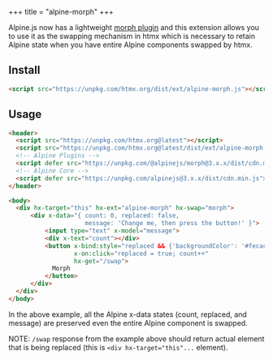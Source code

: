 +++
title = "alpine-morph"
+++

Alpine.js now has a lightweight [morph plugin](https://alpinejs.dev/plugins/morph) and this extension allows you to use it as the swapping mechanism in htmx which is necessary to retain Alpine state when you have entire Alpine components swapped by htmx.

## Install

```html
<script src="https://unpkg.com/htmx.org/dist/ext/alpine-morph.js"></script>
```

## Usage

```html
<header>
  <script src="https://unpkg.com/htmx.org@latest"></script>
  <script src="https://unpkg.com/htmx.org@latest/dist/ext/alpine-morph.js"></script>
  <!-- Alpine Plugins -->
  <script defer src="https://unpkg.com/@alpinejs/morph@3.x.x/dist/cdn.min.js"></script>
  <!-- Alpine Core -->
  <script defer src="https://unpkg.com/alpinejs@3.x.x/dist/cdn.min.js"></script>
</header>

<body>
  <div hx-target="this" hx-ext="alpine-morph" hx-swap="morph">
      <div x-data="{ count: 0, replaced: false,
                     message: 'Change me, then press the button!' }">
          <input type="text" x-model="message">
          <div x-text="count"></div>
          <button x-bind:style="replaced && {'backgroundColor': '#fecaca'}"
                  x-on:click="replaced = true; count++"
                  hx-get="/swap">
            Morph
          </button>
      </div>
  </div>
</body>
```

In the above example, all the Alpine x-data states (count, replaced, and message) are preserved even the entire Alpine component is swapped.

NOTE: `/swap` response from the example above should return actual element that is being replaced (this is `<div hx-target="this"...` element).
